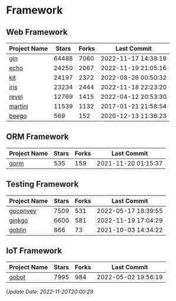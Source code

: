 # Framework

## Web Framework
| Project Name | Stars | Forks | Last Commit |
| ------------ | ----- | ----- | ----------- |
| [gin](https://github.com/gin-gonic/gin) | 64488 | 7060 | 2022-11-17 14:38:19 |
| [echo](https://github.com/labstack/echo) | 24250 | 2067 | 2022-11-19 21:05:16 |
| [kit](https://github.com/go-kit/kit) | 24197 | 2372 | 2022-08-26 00:50:32 |
| [iris](https://github.com/kataras/iris) | 23234 | 2444 | 2022-11-18 22:23:20 |
| [revel](https://github.com/revel/revel) | 12769 | 1415 | 2022-04-12 20:53:30 |
| [martini](https://github.com/go-martini/martini) | 11539 | 1132 | 2017-01-21 21:58:54 |
| [beego](https://github.com/astaxie/beego) | 569 | 152 | 2020-12-13 11:36:23 |

## ORM Framework
| Project Name | Stars | Forks | Last Commit |
| ------------ | ----- | ----- | ----------- |
| [gorm](https://github.com/jinzhu/gorm) | 535 | 159 | 2021-11-20 01:15:37 |

## Testing Framework
| Project Name | Stars | Forks | Last Commit |
| ------------ | ----- | ----- | ----------- |
| [goconvey](https://github.com/smartystreets/goconvey) | 7509 | 531 | 2022-05-17 18:39:55 |
| [ginkgo](https://github.com/onsi/ginkgo) | 6600 | 581 | 2022-11-19 17:04:29 |
| [goblin](https://github.com/franela/goblin) | 866 | 73 | 2021-10-03 14:34:22 |

## IoT Framework
| Project Name | Stars | Forks | Last Commit |
| ------------ | ----- | ----- | ----------- |
| [gobot](https://github.com/hybridgroup/gobot) | 7995 | 984 | 2022-05-02 19:56:19 |

*Update Date: 2022-11-20T20:00:29*